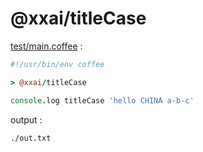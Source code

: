 [‼️]: ✏️README.mdt

# @xxai/titleCase

[test/main.coffee](./test/main.coffee) :

```coffee
#!/usr/bin/env coffee

> @xxai/titleCase

console.log titleCase 'hello CHINA a-b-c'
```

output :

```
./out.txt
```

